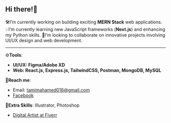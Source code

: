 ## Hi there!👋

🛠️I’m currently working on building exciting **MERN Stack** web applications.
💡I’m currently learning new JavaScript frameworks (**Next.js**) and enhancing my Python skills.
🔭I’m looking to collaborate on innovative projects involving UI/UX design and web development.

----------
⚙️**Tools**:
   - **UI/UX: Figma/Adobe XD**
   - **Web: React.js, Express.js, TailwindCSS, Postman, MongoDB, MySQL**


🤝**Reach me**: 
+ Email: tamimahamed016@gmail.com
+ [Facebook](https://www.facebook.com/tamim.ssgt/)


📌**Extra Skills**:
Illustrator, Photoshop
+ [Digital Artist at Fiverr](https://www.fiverr.com/tamimahamed365)


